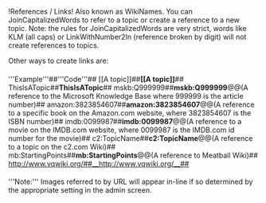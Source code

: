 !References / Links!
Also known as WikiNames. You can JoinCapitalizedWords to refer to a topic or create a reference to a new topic.
Note: the rules for JoinCapitalizedWords are very strict, words like KLM (all caps) or LinkWithNumber2In (reference broken by digit) will not create references to topics.

Other ways to create links are:

####
'''Example'''##'''Code'''##
[[A topic]]##__[[A topic]]__##
ThisIsATopic##__ThisIsATopic__##
mskb:Q999999##__mskb:Q999999__@@(A reference to the Microsoft Knowledge Base where 999999 is the article number)##
amazon:3823854607##__amazon:3823854607__@@(A reference to a specific book on the Amazon.com website, where 3823854607 is the ISBN number)##
imdb:0099987##__imdb:0099987__@@(A reference to a movie on the IMDB.com website, where 0099987 is the IMDB.com id number for the movie)##
c2:TopicName##__c2:TopicName__@@(A reference to a topic on the c2.com Wiki)##
mb:StartingPoints##__mb:StartingPoints__@@(A reference to Meatball Wiki)##
http://www.vqwiki.org/##__http://www.vqwiki.org/__##
####
'''Note:''' Images referred to by URL will appear in-line if so determined by the appropriate setting in the admin screen.
